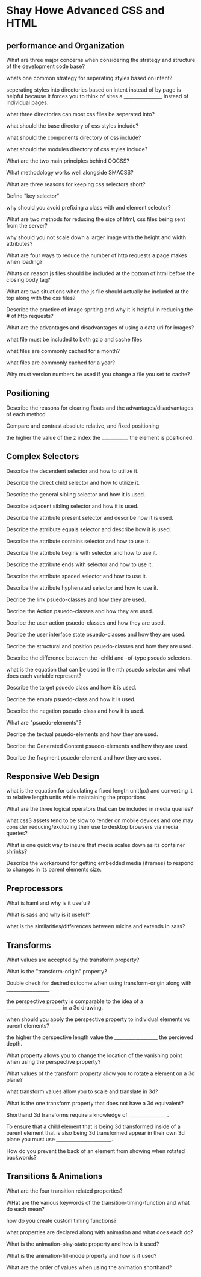 # Shay Howe Advanced CSS and HTML

## performance and Organization

What are three major concerns when considering the strategy and structure of the development code base?

whats one common strategy for seperating styles based on intent?

seperating styles into directories based on intent instead of by page is helpful because it forces you to 
think of sites a ________________ instead of individual pages.

what three directories can most css files be seperated into?

what should the base directory of css styles include?

what should the components directory of css include?

what should the modules directory of css styles include?

What are the two main principles behind OOCSS?

What methodology works well alongside SMACSS?

What are three reasons for keeping css selectors short?

Define "key selector"

why should you avoid prefixing a class with and element selector?

What are two methods for reducing the size of html, css files being sent from the server?

why should you not scale down a larger image with the height and width attributes?

What are four ways to reduce the number of http requests a page makes when loading?

Whats on reason js files should be included at the bottom of html before the closing body tag?

What are two situations when the js file should actually be included at the top along with the css files?

Describe the practice of image spriting and why it is helpful in reducing the # of http requests?

What are the advantages and disadvantages of using a data uri for images?

what file must be included to both gzip and cache files

what files are commonly cached for a month?

what files are commonly cached for a year?

Why must version numbers be used if you change a file you set to cache?


## Positioning

Describe the reasons for clearing floats and the advantages/disadvantages of each method

Compare and contrast absolute relative, and fixed positioning

the higher the value of the z index the ___________ the element is positioned.

## Complex Selectors

Describe the decendent selector and how to utilize it.

Describe the direct child selector and how to utilize it.

Describe the general sibling selector and how it is used.

Describe adjacent sibling selector and how it is used.

Describe the attribute present selector and describe how it is used.

Describe the atrribute equals selector and describe how it is used.

Describe the attribute contains selector and how to use it.

Describe the attribute begins with selector and how to use it.

Describe the attribute ends with selector and how to use it.

Describe the attribute spaced selector and how to use it.

Describe the attribute hyphenated selector and how to use it.

Decribe the link psuedo-classes and how they are used.

Decribe the Action psuedo-classes and how they are used.

Decribe the user action psuedo-classes and how they are used.

Decribe the user interface state psuedo-classes and how they are used.

Decribe the structural and position psuedo-classes and how they are used.

Describe the difference between the -child and -of-type pseudo selectors.

what is the equation that can be used in the nth psuedo selector and what does each variable represent?

Describe the target psuedo class and how it is used.

Decribe the empty psuedo-class and how it is used.

Describe the negation pseudo-class and how it is used.

What are "psuedo-elements"?

Decribe the textual psuedo-elements and how they are used.

Decribe the Generated Content psuedo-elements and how they are used.

Decribe the fragment psuedo-element and how they are used.

## Responsive Web Design

what is the equation for calculating a fixed length unit(px) and converting it to relative length units while
maintaining the proportions

What are the three logical operators that can be included in media queries?

what css3 assets tend to be slow to render on mobile devices and one may consider reducing/excluding their use
to desktop browsers via media queries?

What is one quick way to insure that media scales down as its container shrinks?

Describe the workaround for getting embedded media (iframes) to respond to changes in its parent elements size.

## Preprocessors

What is haml and why is it useful?

What is sass and why is it useful?

what is the similarities/differences between mixins and extends in sass?


## Transforms

What values are accepted by the transform property?

What is the "transform-origin" property?

Double check for desired outcome when using transform-origin along with __________________ .

the perspective property is comparable to the idea of a _______________________ in a 3d drawing.

when should you apply the perspective property to individual elements vs parent elements?

the higher the perspective length value the __________________ the percieved depth.

What property allows you to change the location of the vanishing point when using the perspective property?

What values of the transform property allow you to rotate a element on a 3d plane?

what transform values allow you to scale and translate in 3d?

What is the one transform property that does not have a 3d equivalent?

Shorthand 3d transforms require a knowledge of ________________.

To ensure that a child element that is being 3d transformed inside of a parent element that is also being 3d transformed
appear in their own 3d plane you must use _______________________.

How do you prevent the back of an element from showing when rotated backwords?


## Transitions & Animations

What are the four transition related properties?

WHat are the various keywords of the transition-timing-function and what do each mean?

how do you create custom timing functions?

what properties are declared along with animation and what does each do?

What is the animation-play-state property and how is it used?

What is the animation-fill-mode property and how is it used?

What are the order of values when using the animation shorthand?


